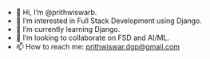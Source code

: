 - 👋 Hi, I’m @prithwiswarb.
- 👀 I’m interested in Full Stack Development using Django.
- 🌱 I’m currently learning Django.
- 💞️ I’m looking to collaborate on FSD and AI/ML.
- 📫 How to reach me: prithwiswar.dgp@gmail.com

<!---
prithwiswarb/prithwiswarb is a ✨ special ✨ repository because its `README.md` (this file) appears on your GitHub profile.
You can click the Preview link to take a look at your changes.
--->
